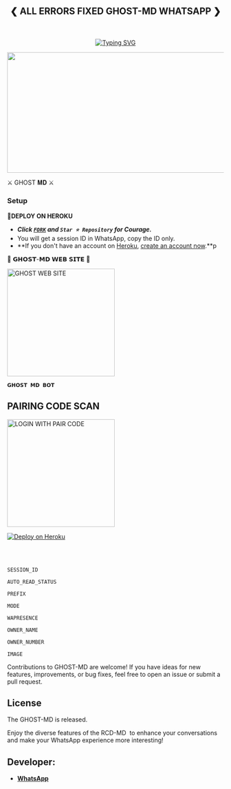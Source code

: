## <p align="center">❮ ALL ERRORS FIXED GHOST-MD WHATSAPP ❯
<br>
 
<p align="center">
  <a href="https://git.io/typing-svg">
    <img src="https://readme-typing-svg.demolab.com?font=EB+Garamond&weight=800&size=28&duration=4000&pause=1000&color=FF0000&random=false&width=435&lines=WELCOME+TO+THE+GHOST-MD;MULTI-DEVICE+WHATSAPP+BOT;DEVELOPED+BY+GHOST+TEAM;ERRORS+FIXED+BY+GHOST" alt="Typing SVG" />
  </a>
</p>



<img src="https://files.catbox.moe/41sdu1.jpg" width="540" height="280" />
</p>         ⚔ GHOST 𝐌𝐃 ⚔

### Setup

**📌DEPLOY ON HEROKU**
   - ***Click [`FORK`](https://github.com/KIND-GHOST/GHOST-MD-3.git) and `Star ⭐ Repository` for Courage.***
   - You will get a session ID in WhatsApp, copy the ID only.
   - **If you don't have an account on [Heroku](https://signup.heroku.com/), [create an account now](https://signup.heroku.com/).**p
</p>
🌟 𝗚𝗛𝗢𝗦𝗧-𝗠𝗗 𝗪𝗘𝗕 𝗦𝗜𝗧𝗘 🌟

<a href="https://ghost-family.github.io/Gost-md-web-new/"><img src="https://img.shields.io/badge/RCD-WEB%20SITE-red" alt="GHOST WEB SITE" width="250"></a>

**`𝗚𝗛𝗢𝗦𝗧 𝗠𝗗 𝗕𝗢𝗧`**

##  PAIRING CODE SCAN

<a href="https://ghost-md-pair-code.onrender.com/pair"><img src="https://img.shields.io/badge/LOGIN%20WITH-PAIR%20CODE-red" alt="LOGIN WITH PAIR CODE" width="250"></a>

[![Deploy on Heroku](https://www.herokucdn.com/deploy/button.svg)](https://dashboard.heroku.com/new?button-url=https%3A%2F%2Fgithub.com%2Fpurnapurna2007%2FSend2%3Ftab%3Dreadme-ov-file&template=https://github.com/KIND-GHOST/GHOST-MD-3.git)


<br><br>

```
SESSION_ID
```
```
AUTO_READ_STATUS
```
```
PREFIX
```
```
MODE
```
```
WAPRESENCE
```
```
OWNER_NAME
```
```
OWNER_NUMBER
```
```
IMAGE
```


Contributions to GHOST-MD are welcome! If you have ideas for new features, improvements, or bug fixes, feel free to open an issue or submit a pull request.

## License

The GHOST-MD is released.

Enjoy the diverse features of the RCD-MD  to enhance your conversations and make your WhatsApp experience more interesting!

## Developer:
- [**WhatsApp**](https://wa.me/+94741140620?text=*❝𝙷𝙴𝚈◹𝙶𝙷𝙾𝚂𝚃✗𝙿𝚁𝙾𝙶𝚁𝙰𝙼𝙴𝚁❞⛺)

